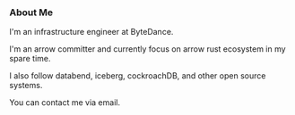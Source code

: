 ### About Me

I'm an infrastructure engineer at ByteDance.

I'm an arrow committer and currently focus on arrow rust ecosystem in my spare time.

I also follow databend, iceberg, cockroachDB, and other open source systems.

You can contact me via email.
